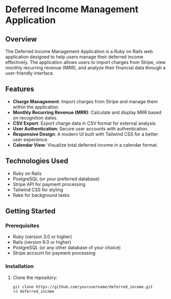 # Deferred Income Management Application

## Overview

The Deferred Income Management Application is a Ruby on Rails web application designed to help users manage their deferred income effectively. The application allows users to import charges from Stripe, view monthly recurring revenue (MRR), and analyze their financial data through a user-friendly interface.

## Features

- **Charge Management**: Import charges from Stripe and manage them within the application.
- **Monthly Recurring Revenue (MRR)**: Calculate and display MRR based on recognition dates.
- **CSV Export**: Export charge data in CSV format for external analysis.
- **User Authentication**: Secure user accounts with authentication.
- **Responsive Design**: A modern UI built with Tailwind CSS for a better user experience.
- **Calendar View**: Visualize total deferred income in a calendar format.

## Technologies Used

- Ruby on Rails
- PostgreSQL (or your preferred database)
- Stripe API for payment processing
- Tailwind CSS for styling
- Rake for background tasks

## Getting Started

### Prerequisites

- Ruby (version 3.0 or higher)
- Rails (version 6.0 or higher)
- PostgreSQL (or any other database of your choice)
- Stripe account for payment processing

### Installation

1. Clone the repository:

   ```bash
   git clone https://github.com/yourusername/deferred_income.git
   cd deferred_income